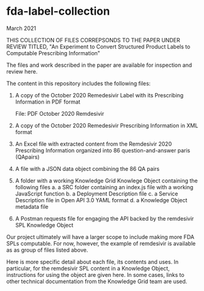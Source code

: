 # fda-label-collection

March 2021

THIS COLLECTION OF FILES CORREPSONDS TO THE PAPER UNDER REVIEW TITLED, "An Experiment to Convert Structured Product Labels to Computable Prescribing Information"

The files and work described in the paper are available for inspection and review here.

The content in this repository includes the following files:

1. A copy of the October 2020 Remedesivir Label with its Prescribing Information in PDF format

   File: PDF October 2020 Remdesivir


2. A copy of the October 2020 Remedesivir Prescribing Information in XML format
4. An Excel file with extracted content from the Remdesivir 2020 Prescribing Information organized into 86 question-and-answer paris (QApairs)
5. A file with a JSON data object combining the 86 QA pairs
6. A folder with a working Knowledge Grid Knowlege Object containing the following files
      a. a SRC folder containing an index.js file with a working JavaScript function 
      b. a Deployment Description file
      c. a Service Description file in Open API 3.0 YAML format
      d. a Knowledge Object metadata file
6. A Postman requests file for engaging the API backed by the remdesivir SPL Knowledge Object

  
Our project ultimately will have a larger scope to include making more FDA SPLs computable. For now, however, the example of remdesivir is available as as group of files listed above.

Here is more specific detail about each file, its contents and uses. In particular, for the remdesivir SPL content in a Knowledge Object, instructions for using the object are given here. In some cases, links to other technical documentation from the Knowledge Grid team are used. 

 
